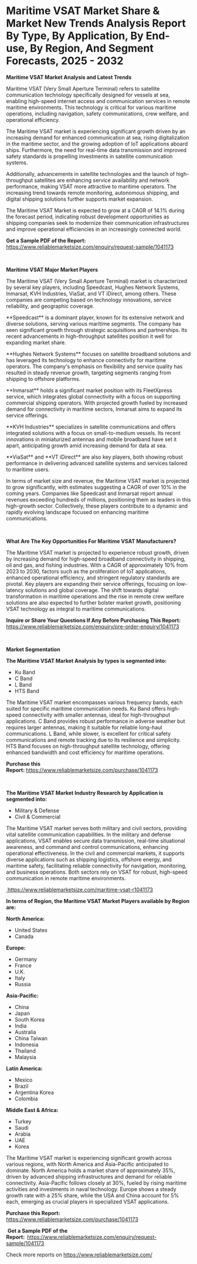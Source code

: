 <p><h1>Maritime VSAT Market Share & Market New Trends Analysis Report By Type, By Application, By End-use, By Region, And Segment Forecasts, 2025 - 2032</h1></p><p><strong>Maritime VSAT Market Analysis and Latest Trends</strong></p>
<p><p>Maritime VSAT (Very Small Aperture Terminal) refers to satellite communication technology specifically designed for vessels at sea, enabling high-speed internet access and communication services in remote maritime environments. This technology is critical for various maritime operations, including navigation, safety communications, crew welfare, and operational efficiency.</p><p>The Maritime VSAT market is experiencing significant growth driven by an increasing demand for enhanced communication at sea, rising digitalization in the maritime sector, and the growing adoption of IoT applications aboard ships. Furthermore, the need for real-time data transmission and improved safety standards is propelling investments in satellite communication systems.</p><p>Additionally, advancements in satellite technologies and the launch of high-throughput satellites are enhancing service availability and network performance, making VSAT more attractive to maritime operators. The increasing trend towards remote monitoring, autonomous shipping, and digital shipping solutions further supports market expansion.</p><p>The Maritime VSAT Market is expected to grow at a CAGR of 14.1% during the forecast period, indicating robust development opportunities as shipping companies seek to modernize their communication infrastructures and improve operational efficiencies in an increasingly connected world.</p></p>
<p><strong>Get a Sample PDF of the Report:&nbsp;</strong> <a href="https://www.reliablemarketsize.com/enquiry/request-sample/1041173?utm_campaign=1884&utm_medium=2&utm_source=Github&utm_content=ia&utm_term=23022025&utm_id=maritime-vsat">https://www.reliablemarketsize.com/enquiry/request-sample/1041173</a></p>
<p>&nbsp;</p>
<p><strong>Maritime VSAT Major Market Players</strong></p>
<p><p>The Maritime VSAT (Very Small Aperture Terminal) market is characterized by several key players, including Speedcast, Hughes Network Systems, Inmarsat, KVH Industries, ViaSat, and VT iDirect, among others. These companies are competing based on technology innovations, service reliability, and geographic coverage.</p><p>**Speedcast** is a dominant player, known for its extensive network and diverse solutions, serving various maritime segments. The company has seen significant growth through strategic acquisitions and partnerships. Its recent advancements in high-throughput satellites position it well for expanding market share.</p><p>**Hughes Network Systems** focuses on satellite broadband solutions and has leveraged its technology to enhance connectivity for maritime operators. The company's emphasis on flexibility and service quality has resulted in steady revenue growth, targeting segments ranging from shipping to offshore platforms.</p><p>**Inmarsat** holds a significant market position with its FleetXpress service, which integrates global connectivity with a focus on supporting commercial shipping operators. With projected growth fueled by increased demand for connectivity in maritime sectors, Inmarsat aims to expand its service offerings.</p><p>**KVH Industries** specializes in satellite communications and offers integrated solutions with a focus on small-to-medium vessels. Its recent innovations in miniaturized antennas and mobile broadband have set it apart, anticipating growth amid increasing demand for data at sea.</p><p>**ViaSat** and **VT iDirect** are also key players, both showing robust performance in delivering advanced satellite systems and services tailored to maritime users.</p><p>In terms of market size and revenue, the Maritime VSAT market is projected to grow significantly, with estimates suggesting a CAGR of over 10% in the coming years. Companies like Speedcast and Inmarsat report annual revenues exceeding hundreds of millions, positioning them as leaders in this high-growth sector. Collectively, these players contribute to a dynamic and rapidly evolving landscape focused on enhancing maritime communications.</p></p>
<p>&nbsp;</p>
<p><strong>What Are The Key Opportunities For Maritime VSAT Manufacturers?</strong></p>
<p><p>The Maritime VSAT market is projected to experience robust growth, driven by increasing demand for high-speed broadband connectivity in shipping, oil and gas, and fishing industries. With a CAGR of approximately 10% from 2023 to 2030, factors such as the proliferation of IoT applications, enhanced operational efficiency, and stringent regulatory standards are pivotal. Key players are expanding their service offerings, focusing on low-latency solutions and global coverage. The shift towards digital transformation in maritime operations and the rise in remote crew welfare solutions are also expected to further bolster market growth, positioning VSAT technology as integral to maritime communications.</p></p>
<p><strong>Inquire or Share Your Questions If Any Before Purchasing This Report:</strong> <a href="https://www.reliablemarketsize.com/enquiry/pre-order-enquiry/1041173?utm_campaign=1884&utm_medium=2&utm_source=Github&utm_content=ia&utm_term=23022025&utm_id=maritime-vsat">https://www.reliablemarketsize.com/enquiry/pre-order-enquiry/1041173</a></p>
<p>&nbsp;</p>
<p><strong>Market Segmentation</strong></p>
<p><strong>The Maritime VSAT Market Analysis by types is segmented into:</strong></p>
<p><ul><li>Ku Band</li><li>C Band</li><li>L Band</li><li>HTS Band</li></ul></p>
<p><p>The Maritime VSAT market encompasses various frequency bands, each suited for specific maritime communication needs. Ku Band offers high-speed connectivity with smaller antennas, ideal for high-throughput applications. C Band provides robust performance in adverse weather but requires larger antennas, making it suitable for reliable long-haul communications. L Band, while slower, is excellent for critical safety communications and remote tracking due to its resilience and simplicity. HTS Band focuses on high-throughput satellite technology, offering enhanced bandwidth and cost efficiency for maritime operations.</p></p>
<p><strong>Purchase this Report:&nbsp;</strong><a href="https://www.reliablemarketsize.com/purchase/1041173?utm_campaign=1884&utm_medium=2&utm_source=Github&utm_content=ia&utm_term=23022025&utm_id=maritime-vsat">https://www.reliablemarketsize.com/purchase/1041173</a></p>
<p>&nbsp;</p>
<p><strong>The Maritime VSAT Market Industry Research by Application is segmented into:</strong></p>
<p><ul><li>Military & Defense</li><li>Civil & Commercial</li></ul></p>
<p><p>The Maritime VSAT market serves both military and civil sectors, providing vital satellite communication capabilities. In the military and defense applications, VSAT enables secure data transmission, real-time situational awareness, and command and control communications, enhancing operational effectiveness. In the civil and commercial markets, it supports diverse applications such as shipping logistics, offshore energy, and maritime safety, facilitating reliable connectivity for navigation, monitoring, and business operations. Both sectors rely on VSAT for robust, high-speed communication in remote maritime environments.</p></p>
<p><a href="https://www.reliablemarketsize.com/maritime-vsat-r1041173?utm_campaign=1884&utm_medium=2&utm_source=Github&utm_content=ia&utm_term=23022025&utm_id=maritime-vsat">&nbsp;https://www.reliablemarketsize.com/maritime-vsat-r1041173</a></p>
<p><strong>In terms of Region, the Maritime VSAT Market Players available by Region are:</strong></p>
<p>
    <p> <strong> North America: </strong>
        <ul>
            <li>United States</li>
            <li>Canada</li>
        </ul>
        </p> 
    <p> <strong> Europe: </strong>
        <ul>
            <li>Germany</li>
            <li>France</li>
            <li>U.K.</li>
            <li>Italy</li>
            <li>Russia</li>
        </ul>
        </p> 
    <p> <strong> Asia-Pacific: </strong>
        <ul>
            <li>China</li>
            <li>Japan</li>
            <li>South Korea</li>
            <li>India</li>
            <li>Australia</li>
            <li>China Taiwan</li>
            <li>Indonesia</li>
            <li>Thailand</li>
            <li>Malaysia</li>
        </ul>
        </p> 
    <p> <strong> Latin America: </strong>
        <ul>
            <li>Mexico</li>
            <li>Brazil</li>
            <li>Argentina Korea</li>
            <li>Colombia</li>
        </ul>
        </p> 
    <p> <strong> Middle East & Africa: </strong>
        <ul>
            <li>Turkey</li>
            <li>Saudi</li>
            <li>Arabia</li>
            <li>UAE</li>
            <li>Korea</li>
        </ul>
    </p>
    </p>
<p><p>The Maritime VSAT market is experiencing significant growth across various regions, with North America and Asia-Pacific anticipated to dominate. North America holds a market share of approximately 35%, driven by advanced shipping infrastructures and demand for reliable connectivity. Asia-Pacific follows closely at 30%, fueled by rising maritime activities and investments in naval technology. Europe shows a steady growth rate with a 25% share, while the USA and China account for 5% each, emerging as crucial players in specialized VSAT applications.</p></p>
<p><strong>Purchase this Report: </strong><a href="https://www.reliablemarketsize.com/purchase/1041173?utm_campaign=1884&utm_medium=2&utm_source=Github&utm_content=ia&utm_term=23022025&utm_id=maritime-vsat">https://www.reliablemarketsize.com/purchase/1041173</a></p>
<p>&nbsp;<strong>Get a Sample PDF of the Report:&nbsp;&nbsp;</strong><a href="https://www.reliablemarketsize.com/enquiry/request-sample/1041173?utm_campaign=1884&utm_medium=2&utm_source=Github&utm_content=ia&utm_term=23022025&utm_id=maritime-vsat">https://www.reliablemarketsize.com/enquiry/request-sample/1041173</a></p>
<p><strong></strong></p>
<p>Check more reports on <a href="https://www.reliablemarketsize.com/?utm_campaign=1884&utm_medium=2&utm_source=Github&utm_content=ia&utm_term=23022025&utm_id=maritime-vsat">https://www.reliablemarketsize.com/</a></p>